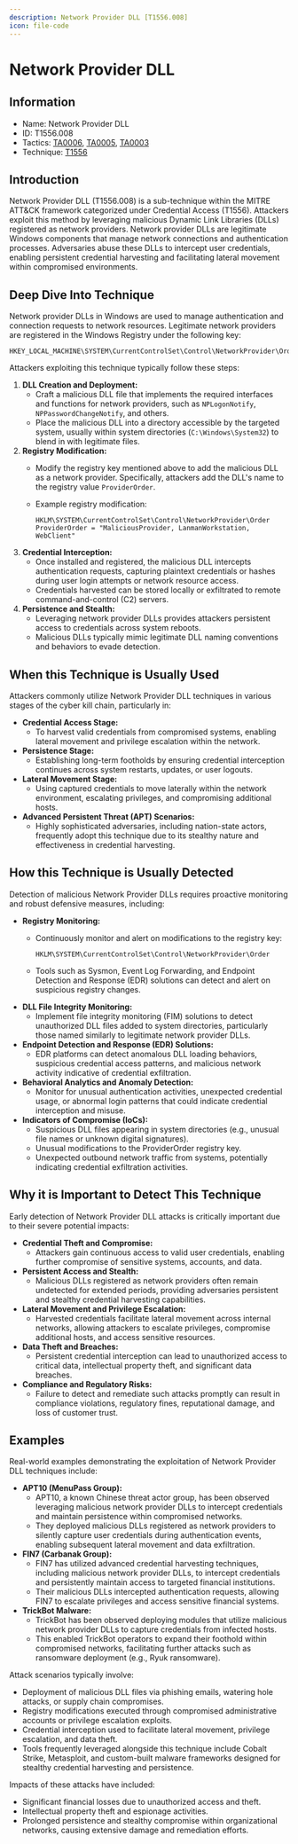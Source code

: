 ```yaml
---
description: Network Provider DLL [T1556.008]
icon: file-code
---
```


# Network Provider DLL

## Information

* Name: Network Provider DLL
* ID: T1556.008
* Tactics: [TA0006](../), [TA0005](../../ta0005/), [TA0003](../../ta0003/)
* Technique: [T1556](./)

## Introduction

Network Provider DLL (T1556.008) is a sub-technique within the MITRE ATT\&CK framework categorized under Credential Access (T1556). Attackers exploit this method by leveraging malicious Dynamic Link Libraries (DLLs) registered as network providers. Network provider DLLs are legitimate Windows components that manage network connections and authentication processes. Adversaries abuse these DLLs to intercept user credentials, enabling persistent credential harvesting and facilitating lateral movement within compromised environments.

## Deep Dive Into Technique

Network provider DLLs in Windows are used to manage authentication and connection requests to network resources. Legitimate network providers are registered in the Windows Registry under the following key:

```
HKEY_LOCAL_MACHINE\SYSTEM\CurrentControlSet\Control\NetworkProvider\Order
```

Attackers exploiting this technique typically follow these steps:

1. **DLL Creation and Deployment:**
   * Craft a malicious DLL file that implements the required interfaces and functions for network providers, such as `NPLogonNotify`, `NPPasswordChangeNotify`, and others.
   * Place the malicious DLL into a directory accessible by the targeted system, usually within system directories (`C:\Windows\System32`) to blend in with legitimate files.
2. **Registry Modification:**
   * Modify the registry key mentioned above to add the malicious DLL as a network provider. Specifically, attackers add the DLL's name to the registry value `ProviderOrder`.
   *   Example registry modification:

       ```
       HKLM\SYSTEM\CurrentControlSet\Control\NetworkProvider\Order
       ProviderOrder = "MaliciousProvider, LanmanWorkstation, WebClient"
       ```
3. **Credential Interception:**
   * Once installed and registered, the malicious DLL intercepts authentication requests, capturing plaintext credentials or hashes during user login attempts or network resource access.
   * Credentials harvested can be stored locally or exfiltrated to remote command-and-control (C2) servers.
4. **Persistence and Stealth:**
   * Leveraging network provider DLLs provides attackers persistent access to credentials across system reboots.
   * Malicious DLLs typically mimic legitimate DLL naming conventions and behaviors to evade detection.

## When this Technique is Usually Used

Attackers commonly utilize Network Provider DLL techniques in various stages of the cyber kill chain, particularly in:

* **Credential Access Stage:**
  * To harvest valid credentials from compromised systems, enabling lateral movement and privilege escalation within the network.
* **Persistence Stage:**
  * Establishing long-term footholds by ensuring credential interception continues across system restarts, updates, or user logouts.
* **Lateral Movement Stage:**
  * Using captured credentials to move laterally within the network environment, escalating privileges, and compromising additional hosts.
* **Advanced Persistent Threat (APT) Scenarios:**
  * Highly sophisticated adversaries, including nation-state actors, frequently adopt this technique due to its stealthy nature and effectiveness in credential harvesting.

## How this Technique is Usually Detected

Detection of malicious Network Provider DLLs requires proactive monitoring and robust defensive measures, including:

* **Registry Monitoring:**
  *   Continuously monitor and alert on modifications to the registry key:

      ```
      HKLM\SYSTEM\CurrentControlSet\Control\NetworkProvider\Order
      ```
  * Tools such as Sysmon, Event Log Forwarding, and Endpoint Detection and Response (EDR) solutions can detect and alert on suspicious registry changes.
* **DLL File Integrity Monitoring:**
  * Implement file integrity monitoring (FIM) solutions to detect unauthorized DLL files added to system directories, particularly those named similarly to legitimate network provider DLLs.
* **Endpoint Detection and Response (EDR) Solutions:**
  * EDR platforms can detect anomalous DLL loading behaviors, suspicious credential access patterns, and malicious network activity indicative of credential exfiltration.
* **Behavioral Analytics and Anomaly Detection:**
  * Monitor for unusual authentication activities, unexpected credential usage, or abnormal login patterns that could indicate credential interception and misuse.
* **Indicators of Compromise (IoCs):**
  * Suspicious DLL files appearing in system directories (e.g., unusual file names or unknown digital signatures).
  * Unusual modifications to the ProviderOrder registry key.
  * Unexpected outbound network traffic from systems, potentially indicating credential exfiltration activities.

## Why it is Important to Detect This Technique

Early detection of Network Provider DLL attacks is critically important due to their severe potential impacts:

* **Credential Theft and Compromise:**
  * Attackers gain continuous access to valid user credentials, enabling further compromise of sensitive systems, accounts, and data.
* **Persistent Access and Stealth:**
  * Malicious DLLs registered as network providers often remain undetected for extended periods, providing adversaries persistent and stealthy credential harvesting capabilities.
* **Lateral Movement and Privilege Escalation:**
  * Harvested credentials facilitate lateral movement across internal networks, allowing attackers to escalate privileges, compromise additional hosts, and access sensitive resources.
* **Data Theft and Breaches:**
  * Persistent credential interception can lead to unauthorized access to critical data, intellectual property theft, and significant data breaches.
* **Compliance and Regulatory Risks:**
  * Failure to detect and remediate such attacks promptly can result in compliance violations, regulatory fines, reputational damage, and loss of customer trust.

## Examples

Real-world examples demonstrating the exploitation of Network Provider DLL techniques include:

* **APT10 (MenuPass Group):**
  * APT10, a known Chinese threat actor group, has been observed leveraging malicious network provider DLLs to intercept credentials and maintain persistence within compromised networks.
  * They deployed malicious DLLs registered as network providers to silently capture user credentials during authentication events, enabling subsequent lateral movement and data exfiltration.
* **FIN7 (Carbanak Group):**
  * FIN7 has utilized advanced credential harvesting techniques, including malicious network provider DLLs, to intercept credentials and persistently maintain access to targeted financial institutions.
  * Their malicious DLLs intercepted authentication requests, allowing FIN7 to escalate privileges and access sensitive financial systems.
* **TrickBot Malware:**
  * TrickBot has been observed deploying modules that utilize malicious network provider DLLs to capture credentials from infected hosts.
  * This enabled TrickBot operators to expand their foothold within compromised networks, facilitating further attacks such as ransomware deployment (e.g., Ryuk ransomware).

Attack scenarios typically involve:

* Deployment of malicious DLL files via phishing emails, watering hole attacks, or supply chain compromises.
* Registry modifications executed through compromised administrative accounts or privilege escalation exploits.
* Credential interception used to facilitate lateral movement, privilege escalation, and data theft.
* Tools frequently leveraged alongside this technique include Cobalt Strike, Metasploit, and custom-built malware frameworks designed for stealthy credential harvesting and persistence.

Impacts of these attacks have included:

* Significant financial losses due to unauthorized access and theft.
* Intellectual property theft and espionage activities.
* Prolonged persistence and stealthy compromise within organizational networks, causing extensive damage and remediation efforts.
